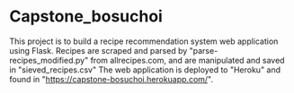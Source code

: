 # Capstone_bosuchoi

This project is to build a recipe recommendation system web application using Flask.
Recipes are scraped and parsed by "parse-recipes_modified.py" from allrecipes.com, and are manipulated and saved in "sieved_recipes.csv"
The web application is deployed to "Heroku" and found in "https://capstone-bosuchoi.herokuapp.com/".

